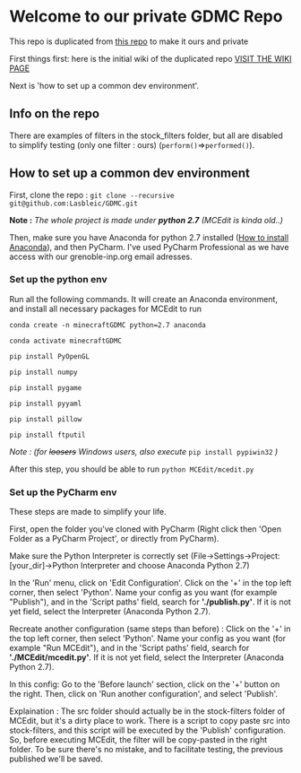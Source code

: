 # Welcome to our private GDMC Repo 

This repo is duplicated from [this repo](http://github.com/mcgreentn/MCAI) to make it ours and private

First things first: here is the initial wiki of the duplicated repo [VISIT THE WIKI PAGE](http://github.com/mcgreentn/MCAI/wiki)

Next is 'how to set up a common dev environment'.

## Info on the repo

There are examples of filters in the stock_filters folder, but all are disabled to simplify testing (only one filter : ours) (`perform()`=>`performed()`).

## How to set up a common dev environment

First, clone the repo : `git clone --recursive git@github.com:Lasbleic/GDMC.git`

**Note :** *The whole project is made under **_python 2.7_** (MCEdit is kinda old..)*

Then, make sure you have Anaconda for python 2.7 installed ([How to install Anaconda](https://conda.io/projects/conda/en/latest/user-guide/install/index.html)), and then PyCharm. I've used PyCharm Professional as we have access with our grenoble-inp.org email adresses.

### Set up the python env

Run all the following commands. It will create an Anaconda environment, and install all necessary packages for MCEdit to run

```
conda create -n minecraftGDMC python=2.7 anaconda

conda activate minecraftGDMC

pip install PyOpenGL

pip install numpy

pip install pygame

pip install pyyaml

pip install pillow

pip install ftputil
```

_Note : (for ~~loosers~~ Windows users, also execute_ `pip install pypiwin32` _)_

After this step, you should be able to run `python MCEdit/mcedit.py`



### Set up the PyCharm env

These steps are made to simplify your life.

First, open the folder you've cloned with PyCharm (Right click then 'Open Folder as a PyCharm Project', or directly from PyCharm).

Make sure the Python Interpreter is correctly set (File->Settings->Project:[your_dir]->Python Interpreter and choose Anaconda Python 2.7)

In the 'Run' menu, click on 'Edit Configuration'. Click on the '+' in the top left corner, then select 'Python'.
Name your config as you want (for example "Publish"), and in the 'Script paths' field, search for **'./publish.py'**. If it is not yet field, select the Interpreter (Anaconda Python 2.7).

Recreate another configuration (same steps than before) : 
Click on the '+' in the top left corner, then select 'Python'.
Name your config as you want (for example "Run MCEdit"), and in the 'Script paths' field, search for **'./MCEdit/mcedit.py'**. If it is not yet field, select the Interpreter (Anaconda Python 2.7).

In this config: 
Go to the 'Before launch' section, click on the '+' button on the right.
Then, click on 'Run another configuration', and select 'Publish'.

Explaination :
The src folder should actually be in the stock-filters folder of MCEdit, but it's a dirty place to work. 
There is a script to copy paste src into stock-filters, and this script will be executed by the 'Publish' configuration. So, before executing MCEdit, the filter will be copy-pasted in the right folder.
To be sure there's no mistake, and to facilitate testing, the previous published we'll be saved.